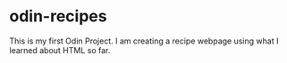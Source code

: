 # odin-recipes

This is my first Odin Project. I am creating a recipe webpage using what I learned about HTML so far. 